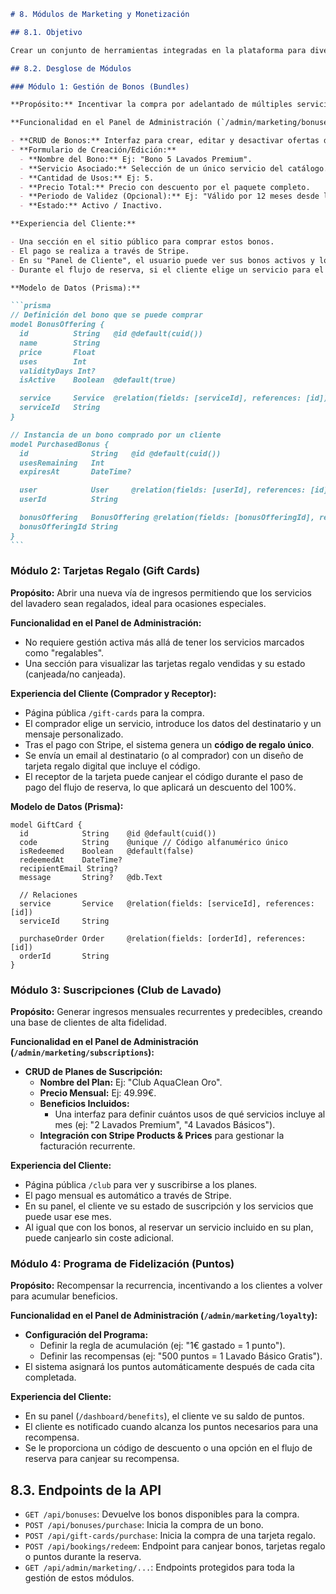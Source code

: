 <!-- File: /docs/features/08-marketing-monetization.md - v1.0 -->
````markdown
# 8. Módulos de Marketing y Monetización

## 8.1. Objetivo

Crear un conjunto de herramientas integradas en la plataforma para diversificar las fuentes de ingresos, aumentar el valor de vida del cliente (LTV) y fomentar la lealtad a la marca. Estos módulos transforman la web de una simple herramienta de reservas a una plataforma de crecimiento para el negocio.

## 8.2. Desglose de Módulos

### Módulo 1: Gestión de Bonos (Bundles)

**Propósito:** Incentivar la compra por adelantado de múltiples servicios a un precio reducido, asegurando ingresos y visitas futuras.

**Funcionalidad en el Panel de Administración (`/admin/marketing/bonuses`):**

- **CRUD de Bonos:** Interfaz para crear, editar y desactivar ofertas de bonos.
- **Formulario de Creación/Edición:**
  - **Nombre del Bono:** Ej: "Bono 5 Lavados Premium".
  - **Servicio Asociado:** Selección de un único servicio del catálogo.
  - **Cantidad de Usos:** Ej: 5.
  - **Precio Total:** Precio con descuento por el paquete completo.
  - **Periodo de Validez (Opcional):** Ej: "Válido por 12 meses desde la compra".
  - **Estado:** Activo / Inactivo.

**Experiencia del Cliente:**

- Una sección en el sitio público para comprar estos bonos.
- El pago se realiza a través de Stripe.
- En su "Panel de Cliente", el usuario puede ver sus bonos activos y los usos restantes.
- Durante el flujo de reserva, si el cliente elige un servicio para el que tiene un bono con usos disponibles, el sistema le ofrecerá la opción de "Usar 1 crédito del bono" en lugar de pagar.

**Modelo de Datos (Prisma):**

```prisma
// Definición del bono que se puede comprar
model BonusOffering {
  id          String   @id @default(cuid())
  name        String
  price       Float
  uses        Int
  validityDays Int?
  isActive    Boolean  @default(true)

  service     Service  @relation(fields: [serviceId], references: [id])
  serviceId   String
}

// Instancia de un bono comprado por un cliente
model PurchasedBonus {
  id              String   @id @default(cuid())
  usesRemaining   Int
  expiresAt       DateTime?

  user            User     @relation(fields: [userId], references: [id])
  userId          String

  bonusOffering   BonusOffering @relation(fields: [bonusOfferingId], references: [id])
  bonusOfferingId String
}
```
````

### Módulo 2: Tarjetas Regalo (Gift Cards)

**Propósito:** Abrir una nueva vía de ingresos permitiendo que los servicios del lavadero sean regalados, ideal para ocasiones especiales.

**Funcionalidad en el Panel de Administración:**

- No requiere gestión activa más allá de tener los servicios marcados como "regalables".
- Una sección para visualizar las tarjetas regalo vendidas y su estado (canjeada/no canjeada).

**Experiencia del Cliente (Comprador y Receptor):**

- Página pública `/gift-cards` para la compra.
- El comprador elige un servicio, introduce los datos del destinatario y un mensaje personalizado.
- Tras el pago con Stripe, el sistema genera un **código de regalo único**.
- Se envía un email al destinatario (o al comprador) con un diseño de tarjeta regalo digital que incluye el código.
- El receptor de la tarjeta puede canjear el código durante el paso de pago del flujo de reserva, lo que aplicará un descuento del 100%.

**Modelo de Datos (Prisma):**

```prisma
model GiftCard {
  id            String    @id @default(cuid())
  code          String    @unique // Código alfanumérico único
  isRedeemed    Boolean   @default(false)
  redeemedAt    DateTime?
  recipientEmail String?
  message       String?   @db.Text

  // Relaciones
  service       Service   @relation(fields: [serviceId], references: [id])
  serviceId     String

  purchaseOrder Order     @relation(fields: [orderId], references: [id])
  orderId       String
}
```

### Módulo 3: Suscripciones (Club de Lavado)

**Propósito:** Generar ingresos mensuales recurrentes y predecibles, creando una base de clientes de alta fidelidad.

**Funcionalidad en el Panel de Administración (`/admin/marketing/subscriptions`):**

- **CRUD de Planes de Suscripción:**
  - **Nombre del Plan:** Ej: "Club AquaClean Oro".
  - **Precio Mensual:** Ej: 49.99€.
  - **Beneficios Incluidos:**
    - Una interfaz para definir cuántos usos de qué servicios incluye al mes (ej: "2 Lavados Premium", "4 Lavados Básicos").
  - **Integración con Stripe Products & Prices** para gestionar la facturación recurrente.

**Experiencia del Cliente:**

- Página pública `/club` para ver y suscribirse a los planes.
- El pago mensual es automático a través de Stripe.
- En su panel, el cliente ve su estado de suscripción y los servicios que puede usar ese mes.
- Al igual que con los bonos, al reservar un servicio incluido en su plan, puede canjearlo sin coste adicional.

### Módulo 4: Programa de Fidelización (Puntos)

**Propósito:** Recompensar la recurrencia, incentivando a los clientes a volver para acumular beneficios.

**Funcionalidad en el Panel de Administración (`/admin/marketing/loyalty`):**

- **Configuración del Programa:**
  - Definir la regla de acumulación (ej: "1€ gastado = 1 punto").
  - Definir las recompensas (ej: "500 puntos = 1 Lavado Básico Gratis").
- El sistema asignará los puntos automáticamente después de cada cita completada.

**Experiencia del Cliente:**

- En su panel (`/dashboard/benefits`), el cliente ve su saldo de puntos.
- El cliente es notificado cuando alcanza los puntos necesarios para una recompensa.
- Se le proporciona un código de descuento o una opción en el flujo de reserva para canjear su recompensa.

## 8.3. Endpoints de la API

- `GET /api/bonuses`: Devuelve los bonos disponibles para la compra.
- `POST /api/bonuses/purchase`: Inicia la compra de un bono.
- `POST /api/gift-cards/purchase`: Inicia la compra de una tarjeta regalo.
- `POST /api/bookings/redeem`: Endpoint para canjear bonos, tarjetas regalo o puntos durante la reserva.
- `GET /api/admin/marketing/...`: Endpoints protegidos para toda la gestión de estos módulos.

```

```

